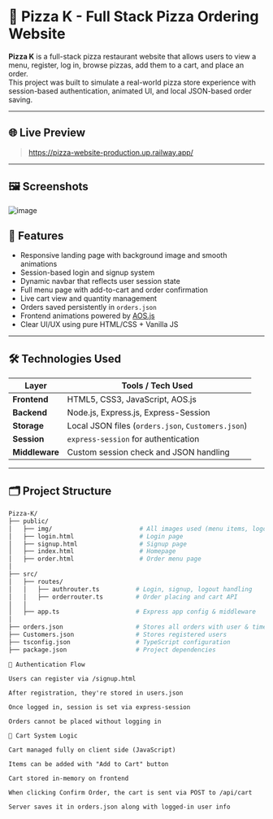 # 🍕 Pizza K - Full Stack Pizza Ordering Website

**Pizza K** is a full-stack pizza restaurant website that allows users to view a menu, register, log in, browse pizzas, add them to a cart, and place an order.  
This project was built to simulate a real-world pizza store experience with session-based authentication, animated UI, and local JSON-based order saving.

---

## 🌐 Live Preview

> https://pizza-website-production.up.railway.app/

---

## 🖼️ Screenshots

![image](https://github.com/user-attachments/assets/e71e0014-61b6-4f0f-aeb9-ae28349dce0d)


## 📌 Features

- Responsive landing page with background image and smooth animations
- Session-based login and signup system
- Dynamic navbar that reflects user session state
- Full menu page with add-to-cart and order confirmation
- Live cart view and quantity management
- Orders saved persistently in `orders.json`
- Frontend animations powered by [AOS.js](https://michalsnik.github.io/aos/)
- Clear UI/UX using pure HTML/CSS + Vanilla JS

---

## 🛠️ Technologies Used

| Layer       | Tools / Tech Used                                       |
|-------------|----------------------------------------------------------|
| **Frontend**| HTML5, CSS3, JavaScript, AOS.js                          |
| **Backend** | Node.js, Express.js, Express-Session                     |
| **Storage** | Local JSON files (`orders.json`, `Customers.json`)       |
| **Session** | `express-session` for authentication                    |
| **Middleware** | Custom session check and JSON handling              |

---

## 🗂️ Project Structure

```bash
Pizza-K/
├── public/
│   ├── img/                        # All images used (menu items, logo...)
│   ├── login.html                  # Login page
│   ├── signup.html                 # Signup page
│   ├── index.html                  # Homepage
│   ├── order.html                  # Order menu page
│
├── src/
│   ├── routes/
│   │   ├── authrouter.ts          # Login, signup, logout handling
│   │   ├── orderrouter.ts         # Order placing and cart API
│   │
│   ├── app.ts                     # Express app config & middleware
│
├── orders.json                    # Stores all orders with user & time
├── Customers.json                 # Stores registered users
├── tsconfig.json                  # TypeScript configuration
├── package.json                   # Project dependencies
```
```
🔐 Authentication Flow

Users can register via /signup.html

After registration, they're stored in users.json

Once logged in, session is set via express-session

Orders cannot be placed without logging in
```
```
🛒 Cart System Logic

Cart managed fully on client side (JavaScript)

Items can be added with "Add to Cart" button

Cart stored in-memory on frontend

When clicking Confirm Order, the cart is sent via POST to /api/cart

Server saves it in orders.json along with logged-in user info
```
